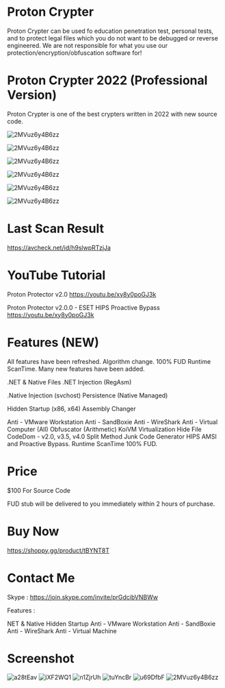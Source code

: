 # Proton Crypter

Proton Crypter can be used fo education penetration test, personal tests, and to protect legal files which you do not want to be debugged or reverse engineered. We are not responsible for what you use our protection/encryption/obfuscation software for!

# Proton Crypter 2022 (Professional Version)

Proton Crypter is one of the best crypters written in 2022 with new source code. 

![2MVuz6y4B6zz](https://imgur.com/Le6iIvj.jpg)

![2MVuz6y4B6zz](https://imgur.com/wPiwNYD.jpg)

![2MVuz6y4B6zz](https://imgur.com/omSLMKt.jpg)

![2MVuz6y4B6zz](https://imgur.com/t3jGaCN.jpg)

![2MVuz6y4B6zz](https://imgur.com/EeSA4TD.jpg)

![2MVuz6y4B6zz](https://imgur.com/N0j3bIh.jpg)

# Last Scan Result 

https://avcheck.net/id/h9slwpRTzjJa

# YouTube Tutorial 

Proton Protector v2.0 https://youtu.be/xy8y0poGJ3k

Proton Protector v2.0.0 - ESET HIPS Proactive Bypass https://youtu.be/xy8y0poGJ3k

# Features (NEW)

All features have been refreshed. Algorithm change. 100% FUD Runtime ScanTime.  Many new features have been added.

.NET & Native Files .NET Injection (RegAsm)

.Native Injection (svchost) Persistence (Native Managed)

Hidden Startup (x86, x64) Assembly Changer

Anti - VMware Workstation Anti - SandBoxie Anti - WireShark Anti - Virtual Computer (All) Obfuscator (Arithmetic) KoiVM Virtualization Hide File CodeDom - v2.0, v3.5, v4.0 Split Method Junk Code Generator HIPS AMSI and Proactive Bypass. Runtime ScanTime 100% FUD.

# Price 

$100 For Source Code

FUD stub will be delivered to you immediately within 2 hours of purchase.

# Buy Now

https://shoppy.gg/product/tBYNT8T

# Contact Me

Skype : https://join.skype.com/invite/prGdcibVNBWw

Features : 

NET & Native
Hidden Startup
Anti - VMware Workstation
Anti - SandBoxie
Anti - WireShark
Anti - Virtual Machine

# Screenshot

![a28tEav](https://user-images.githubusercontent.com/67174288/152075108-aa7d3df0-3405-45a8-8071-b17916ccc6b1.jpg)
![iXF2WQ1](https://user-images.githubusercontent.com/67174288/152075111-bf5fba39-b462-40bf-a903-f3ad91e336b3.png)
![n1ZjrUh](https://user-images.githubusercontent.com/67174288/152075114-66d353f1-d906-47ad-a19c-cf902e33e681.png)
![tuYncBr](https://user-images.githubusercontent.com/67174288/152075117-9f1179c4-5367-40cb-8e48-5dc777b0fa32.png)
![u69DfbF](https://user-images.githubusercontent.com/67174288/152075119-170a4f27-cb79-4614-8b41-7515918319c4.png)
![2MVuz6y4B6zz](https://user-images.githubusercontent.com/67174288/152093521-1707af92-f022-4a7c-9c40-c1579f4d072e.png)

